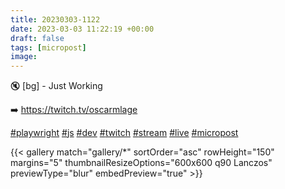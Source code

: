 ```yaml
---
title: 20230303-1122
date: 2023-03-03 11:22:19 +00:00
draft: false
tags: [micropost]
image:
---
```


<p>🔇 [bg] - Just Working </p><p>➡️ <a href="https://twitch.tv/oscarmlage" target="_blank" rel="nofollow noopener noreferrer"><span class="invisible">https://</span><span class="">twitch.tv/oscarmlage</span><span class="invisible"></span></a></p><p><a href="https://mastodon.bofhers.es/tags/playwright" class="mention hashtag" rel="tag">#<span>playwright</span></a> <a href="https://mastodon.bofhers.es/tags/js" class="mention hashtag" rel="tag">#<span>js</span></a> <a href="https://mastodon.bofhers.es/tags/dev" class="mention hashtag" rel="tag">#<span>dev</span></a> <a href="https://mastodon.bofhers.es/tags/twitch" class="mention hashtag" rel="tag">#<span>twitch</span></a> <a href="https://mastodon.bofhers.es/tags/stream" class="mention hashtag" rel="tag">#<span>stream</span></a> <a href="https://mastodon.bofhers.es/tags/live" class="mention hashtag" rel="tag">#<span>live</span></a> <a href="https://mastodon.bofhers.es/tags/micropost" class="mention hashtag" rel="tag">#<span>micropost</span></a></p>


{{< gallery match="gallery/*" sortOrder="asc" 
                rowHeight="150" margins="5" thumbnailResizeOptions="600x600 q90 Lanczos"
                previewType="blur" embedPreview="true" >}}
